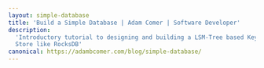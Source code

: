 ```yaml
---
layout: simple-database
title: 'Build a Simple Database | Adam Comer | Software Developer'
description:
  'Introductory tutorial to designing and building a LSM-Tree based Key-Value
  Store like RocksDB'
canonical: https://adambcomer.com/blog/simple-database/
---
```

